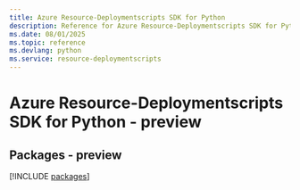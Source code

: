 ```yaml
---
title: Azure Resource-Deploymentscripts SDK for Python
description: Reference for Azure Resource-Deploymentscripts SDK for Python
ms.date: 08/01/2025
ms.topic: reference
ms.devlang: python
ms.service: resource-deploymentscripts
---
```

# Azure Resource-Deploymentscripts SDK for Python - preview
## Packages - preview
[!INCLUDE [packages](resource-deploymentscripts-index.md)]